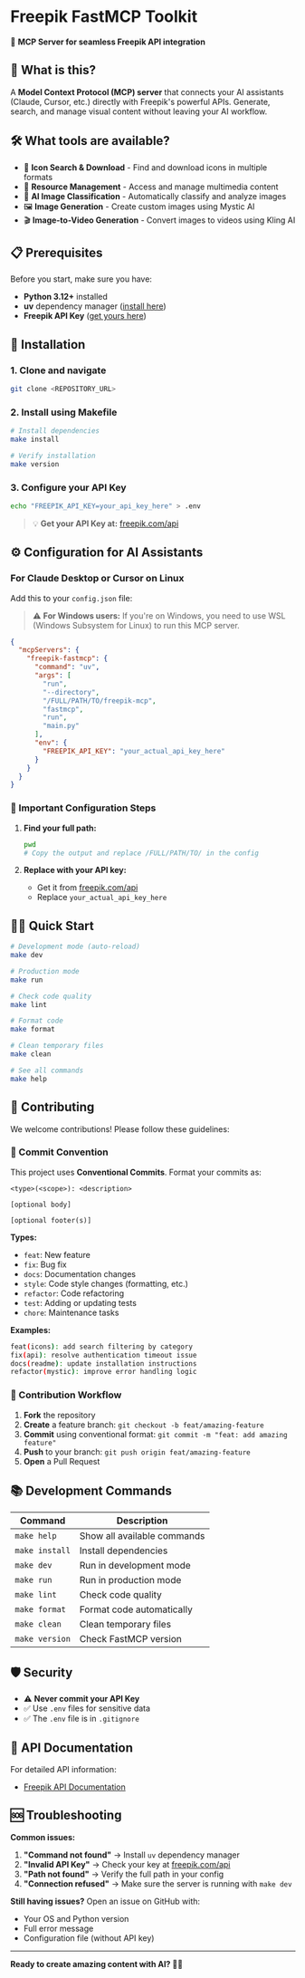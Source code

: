 # Freepik FastMCP Toolkit

🚀 **MCP Server for seamless Freepik API integration**

## 🎯 What is this?

A **Model Context Protocol (MCP) server** that connects your AI assistants (Claude, Cursor, etc.) directly with Freepik's powerful APIs. Generate, search, and manage visual content without leaving your AI workflow.

## 🛠️ What tools are available?

- 🎨 **Icon Search & Download** - Find and download icons in multiple formats
- 📁 **Resource Management** - Access and manage multimedia content  
- 🤖 **AI Image Classification** - Automatically classify and analyze images
- 🖼️ **Image Generation** - Create custom images using Mystic AI
- 🎬 **Image-to-Video Generation** - Convert images to videos using Kling AI

## 📋 Prerequisites

Before you start, make sure you have:

- **Python 3.12+** installed
- **uv** dependency manager ([install here](https://docs.astral.sh/uv/getting-started/installation/))
- **Freepik API Key** ([get yours here](https://freepik.com/api))

## 🚀 Installation

### 1. Clone and navigate
```bash
git clone <REPOSITORY_URL>
```

### 2. Install using Makefile
```bash
# Install dependencies
make install

# Verify installation
make version
```

### 3. Configure your API Key
```bash
echo "FREEPIK_API_KEY=your_api_key_here" > .env
```

> 💡 **Get your API Key at:** [freepik.com/api](https://freepik.com/api)

## ⚙️ Configuration for AI Assistants

### For Claude Desktop or Cursor on Linux

Add this to your `config.json` file:

> ⚠️ **For Windows users:** If you're on Windows, you need to use WSL (Windows Subsystem for Linux) to run this MCP server.

```json
{
  "mcpServers": {
    "freepik-fastmcp": {
      "command": "uv",
      "args": [
        "run",
        "--directory", 
        "/FULL/PATH/TO/freepik-mcp",
        "fastmcp",
        "run",
        "main.py"
      ],
      "env": {
        "FREEPIK_API_KEY": "your_actual_api_key_here"
      }
    }
  }
}
```

### 🔧 Important Configuration Steps

1. **Find your full path:**
   ```bash
   pwd
   # Copy the output and replace /FULL/PATH/TO/ in the config
   ```

2. **Replace with your API key:**
   - Get it from [freepik.com/api](https://freepik.com/api)
   - Replace `your_actual_api_key_here`

## 🏃‍♂️ Quick Start

```bash
# Development mode (auto-reload)
make dev

# Production mode  
make run

# Check code quality
make lint

# Format code
make format

# Clean temporary files
make clean

# See all commands
make help
```

## 🤝 Contributing

We welcome contributions! Please follow these guidelines:

### 📝 Commit Convention

This project uses **Conventional Commits**. Format your commits as:

```
<type>(<scope>): <description>

[optional body]

[optional footer(s)]
```

**Types:**
- `feat`: New feature
- `fix`: Bug fix  
- `docs`: Documentation changes
- `style`: Code style changes (formatting, etc.)
- `refactor`: Code refactoring
- `test`: Adding or updating tests
- `chore`: Maintenance tasks

**Examples:**
```bash
feat(icons): add search filtering by category
fix(api): resolve authentication timeout issue  
docs(readme): update installation instructions
refactor(mystic): improve error handling logic
```

### 🔄 Contribution Workflow

1. **Fork** the repository
2. **Create** a feature branch: `git checkout -b feat/amazing-feature`
3. **Commit** using conventional format: `git commit -m "feat: add amazing feature"`
4. **Push** to your branch: `git push origin feat/amazing-feature`
5. **Open** a Pull Request

## 📚 Development Commands

| Command | Description |
|---------|-------------|
| `make help` | Show all available commands |
| `make install` | Install dependencies |
| `make dev` | Run in development mode |
| `make run` | Run in production mode |
| `make lint` | Check code quality |
| `make format` | Format code automatically |
| `make clean` | Clean temporary files |
| `make version` | Check FastMCP version |

## 🛡️ Security

- ⚠️ **Never commit your API Key**
- ✅ Use `.env` files for sensitive data
- ✅ The `.env` file is in `.gitignore`

## 📖 API Documentation

For detailed API information:
- [Freepik API Documentation](https://freepik.com/api)

## 🆘 Troubleshooting

**Common issues:**

1. **"Command not found"** → Install `uv` dependency manager
2. **"Invalid API Key"** → Check your key at [freepik.com/api](https://freepik.com/api)
3. **"Path not found"** → Verify the full path in your config
4. **"Connection refused"** → Make sure the server is running with `make dev`

**Still having issues?** Open an issue on GitHub with:
- Your OS and Python version
- Full error message
- Configuration file (without API key)

---

**Ready to create amazing content with AI? 🎨✨** 